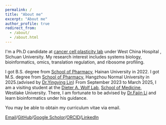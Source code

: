 ```yaml
---
permalink: /
title: "About me"
excerpt: "About me"
author_profile: true
redirect_from: 
  - /about/
  - /about.html
---
```


I'm a Ph.D candidate at [cancer cell plasticity lab](https://www.ssshen.com/) under West China Hospital
, Sichuan University. My research interest includes systems biology, bioinformatics, omics, translation regulation, and ribosome profiling.

I got B.S. degree from [School of Pharmacy](https://pharm.hainanu.edu.cn/), Hainan University in 2022. I got M.S. degree from [School of Pharmacy](https://pharmacy.hznu.edu.cn/), Hangzhou Normal University in 2025.(advised by [Dr.Yingying Lin](https://orcid.org/0009-0008-7341-8260)) From September 2023 to March 2025, I am a visiting student at the [Dieter A. Wolf Lab](https://www.dieter-wolf-lab-westlakeuniversity.cn/), [School of Medicine](https://medicine.westlake.edu.cn/About/Overview/), Westlake University. There, I am fortunate to be advised by [Dr.Fajin Li](https://scholar.google.com/citations?hl=en&user=Vj3JwOkAAAAJ) and learn bioinformatics under his guidance.

You may be able to obtain my curriculum vitae via email.

[Email](mailto:Zheyu-Ding@outlook.com)/[GitHub](https://github.com/Zheyu-Ding/)/[Google Scholor](https://scholar.google.com/citations?user=-qHpbDIAAAAJ&hl=en)/[ORCID](https://orcid.org/0009-0002-9560-0369)/[LinkedIn](http://www.linkedin.com/in/zheyuding)
